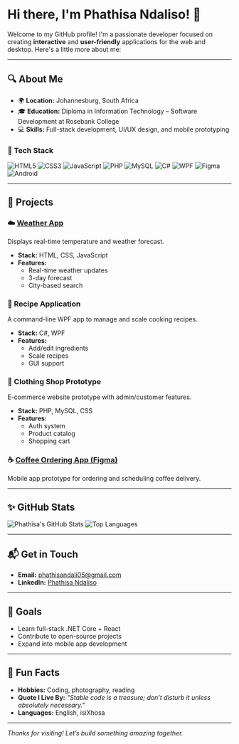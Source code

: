 # Hi there, I'm Phathisa Ndaliso! 👋

Welcome to my GitHub profile! I'm a passionate developer focused on creating **interactive** and **user-friendly** applications for the web and desktop. Here's a little more about me:

---

## 🔍 About Me

- 🌍 **Location:** Johannesburg, South Africa  
- 🎓 **Education:** Diploma in Information Technology – Software Development at Rosebank College  
- 💻 **Skills:** Full-stack development, UI/UX design, and mobile prototyping

### 🧰 Tech Stack

![HTML5](https://img.shields.io/badge/-HTML5-E34F26?style=flat&logo=html5&logoColor=white)
![CSS3](https://img.shields.io/badge/-CSS3-1572B6?style=flat&logo=css3)
![JavaScript](https://img.shields.io/badge/-JavaScript-F7DF1E?style=flat&logo=javascript&logoColor=black)
![PHP](https://img.shields.io/badge/-PHP-777BB4?style=flat&logo=php&logoColor=white)
![MySQL](https://img.shields.io/badge/-MySQL-4479A1?style=flat&logo=mysql&logoColor=white)
![C#](https://img.shields.io/badge/-CSharp-239120?style=flat&logo=c-sharp&logoColor=white)
![WPF](https://img.shields.io/badge/-WPF-5C2D91?style=flat&logo=visualstudio&logoColor=white)
![Figma](https://img.shields.io/badge/-Figma-000000?style=flat&logo=figma)
![Android](https://img.shields.io/badge/-Android-3DDC84?style=flat&logo=android)

---

## 🚀 Projects

### ☁️ [Weather App](https://github.com/yourusername/weather-app)
Displays real-time temperature and weather forecast.

- **Stack:** HTML, CSS, JavaScript  
- **Features:**
  - Real-time weather updates
  - 3-day forecast
  - City-based search

### 🥘 Recipe Application
A command-line WPF app to manage and scale cooking recipes.

- **Stack:** C#, WPF  
- **Features:**
  - Add/edit ingredients
  - Scale recipes
  - GUI support

### 👕 Clothing Shop Prototype
E-commerce website prototype with admin/customer features.

- **Stack:** PHP, MySQL, CSS  
- **Features:**
  - Auth system
  - Product catalog
  - Shopping cart

### ☕ [Coffee Ordering App (Figma)](https://www.figma.com/file/EzLocbOa02LK9MA95IOq81/MUG-MAGIC-CAF%C3%89-PROJECT?type=design)
Mobile app prototype for ordering and scheduling coffee delivery.

---

## ✨ GitHub Stats

![Phathisa's GitHub Stats](https://github-readme-stats.vercel.app/api?username=phathisaN&show_icons=true&theme=radical)
![Top Languages](https://github-readme-stats.vercel.app/api/top-langs/?username=phathisaN&layout=compact&theme=radical)

---

## 📬 Get in Touch

- **Email:** phathisandali05@gmail.com  
- **LinkedIn:** [Phathisa Ndaliso](https://www.linkedin.com/in/phathisa-ndaliso-6258a5286)  

---

## 🎯 Goals

- Learn full-stack .NET Core + React  
- Contribute to open-source projects  
- Expand into mobile app development

---

## 🧠 Fun Facts

- **Hobbies:** Coding, photography, reading  
- **Quote I Live By:** _"Stable code is a treasure; don’t disturb it unless absolutely necessary."_  
- **Languages:** English, isiXhosa

---

_Thanks for visiting! Let’s build something amazing together._
